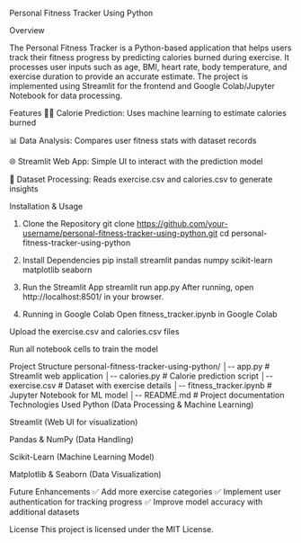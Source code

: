 Personal Fitness Tracker Using Python

Overview

The Personal Fitness Tracker is a Python-based application that helps users track their fitness progress by predicting calories burned during exercise. It processes user inputs such as age, BMI, heart rate, body temperature, and exercise duration to provide an accurate estimate. The project is implemented using Streamlit for the frontend and Google Colab/Jupyter Notebook for data processing.

Features
🏋️‍♂️ Calorie Prediction: Uses machine learning to estimate calories burned

📊 Data Analysis: Compares user fitness stats with dataset records

🌐 Streamlit Web App: Simple UI to interact with the prediction model

📁 Dataset Processing: Reads exercise.csv and calories.csv to generate insights

Installation & Usage
1. Clone the Repository
git clone https://github.com/your-username/personal-fitness-tracker-using-python.git
cd personal-fitness-tracker-using-python
2. Install Dependencies
pip install streamlit pandas numpy scikit-learn matplotlib seaborn
3. Run the Streamlit App
streamlit run app.py
After running, open http://localhost:8501/ in your browser.

4. Running in Google Colab
Open fitness_tracker.ipynb in Google Colab

Upload the exercise.csv and calories.csv files

Run all notebook cells to train the model

Project Structure
personal-fitness-tracker-using-python/
│-- app.py                 # Streamlit web application
│-- calories.py            # Calorie prediction script
│-- exercise.csv           # Dataset with exercise details
│-- fitness_tracker.ipynb  # Jupyter Notebook for ML model
│-- README.md              # Project documentation
Technologies Used
Python (Data Processing & Machine Learning)

Streamlit (Web UI for visualization)

Pandas & NumPy (Data Handling)

Scikit-Learn (Machine Learning Model)

Matplotlib & Seaborn (Data Visualization)

Future Enhancements
✅ Add more exercise categories
✅ Implement user authentication for tracking progress
✅ Improve model accuracy with additional datasets

License
This project is licensed under the MIT License.
